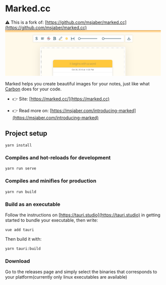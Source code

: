 # Marked.cc

⚠ This is a fork of: [https://github.com/msjaber/marked.cc](https://github.com/msjaber/marked.cc)
![Preview](https://github.com/msjaber/marked.cc/blob/master/preview.png?raw=true "Preview")

Marked helps you create beautiful images for your notes, just like what [Carbon](https://carbon.now.sh) does for your code.

- 👉 Site: [https://marked.cc/](https://marked.cc)

- 👉 Read more on: [https://msjaber.com/introducing-marked](https://msjaber.com/introducing-marked)

## Project setup

```
yarn install
```

### Compiles and hot-reloads for development

```
yarn run serve
```

### Compiles and minifies for production

```
yarn run build
```

### Build as an executable

Follow the instructions on [https://tauri.studio](https://tauri.studio) in getting started to bundle your executable, then write:

```
vue add tauri
```

Then build it with:

```
yarn tauri:build
```

### Download

Go to the releases page and simply select the binaries that corresponds to your platform(currently only linux executables are available)

